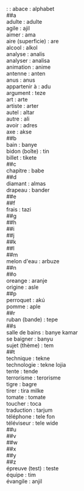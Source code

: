 : : abace : alphabet  
##a  
adulte : adulte  
agile : ajil  
aimer : ama  
aire (superficie) : are  
alcool : alkol  
analyse : analis  
analyser : analisa  
animation : anime  
antenne : anten  
anus : anus  
appartenir à : adu  
argument : teze  
art : arte  
artiste : arter  
autel : altar  
autre : ali  
avoir : adres  
axe : akse  
##b  
bain : banye  
bidon (boîte) : tin  
billet : tikete  
##c  
chapitre : babe  
##d  
diamant : almas  
drapeau : bander  
##e  
##f  
frais : tazi  
##g  
##h  
##i  
##j  
##k  
##l  
##m  
melon d'eau : arbuze  
##n  
##o  
oreange : aranje  
origine : asle  
##p  
perroquet : akú  
pomme : aple  
##r  
ruban (bande) : tepe  
##s  
salle de bains : banye kamar  
se baigner : banyu  
sujet (thème) : tem  
##t  
technique : tekne  
technologie : tekne lojia  
tente : tende  
terrorisme : terorisme  
tigre : bagre  
tirer : tira milke  
tomate : tomate  
toucher : toca  
traduction : tarjum  
téléphone : tele fon  
téléviseur : tele wide  
##u  
##v  
##w  
##x  
##y  
##z  
épreuve (test) : teste  
équipe : tim  
évangile : anjil  
